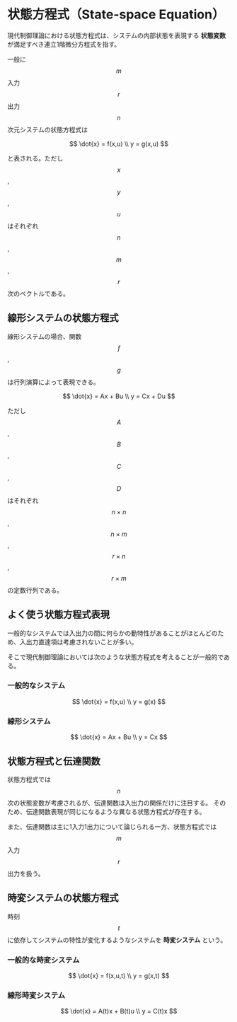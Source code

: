 # 状態方程式（State-space Equation）

現代制御理論における状態方程式は、システムの内部状態を表現する **状態変数** が満足すべき連立1階微分方程式を指す。

一般に$$m$$入力$$r$$出力$$n$$次元システムの状態方程式は

$$
\dot{x} = f(x,u) \\
y = g(x,u)
$$

と表される。ただし$$x$$,$$y$$,$$u$$はそれぞれ$$n$$,$$m$$,$$r$$次のベクトルである。

## 線形システムの状態方程式

線形システムの場合、関数$$f$$,$$g$$は行列演算によって表現できる。

$$
\dot{x} = Ax + Bu \\
y = Cx + Du
$$

ただし$$A$$,$$B$$,$$C$$,$$D$$はそれぞれ$$n \times n$$,$$n \times m$$,$$r \times n$$,$$r \times m$$の定数行列である。

## よく使う状態方程式表現

一般的なシステムでは入出力の間に何らかの動特性があることがほとんどのため、入出力直達項は考慮されないことが多い。

そこで現代制御理論においては次のような状態方程式を考えることが一般的である。

### 一般的なシステム

$$
\dot{x} = f(x,u) \\
y = g(x)
$$

### 線形システム

$$
\dot{x} = Ax + Bu \\
y = Cx
$$

## 状態方程式と伝達関数

状態方程式では$$n$$次の状態変数が考慮されるが、伝達関数は入出力の関係だけに注目する。
そのため、伝達関数表現が同じになるような異なる状態方程式が存在する。

また、伝達関数は主に1入力1出力について論じられる一方、状態方程式では$$m$$入力$$r$$出力を扱う。

## 時変システムの状態方程式

時刻$$t$$に依存してシステムの特性が変化するようなシステムを **時変システム** という。

### 一般的な時変システム

$$
\dot{x} = f(x,u,t) \\
y = g(x,t)
$$

### 線形時変システム

$$
\dot{x} = A(t)x + B(t)u \\
y = C(t)x
$$

